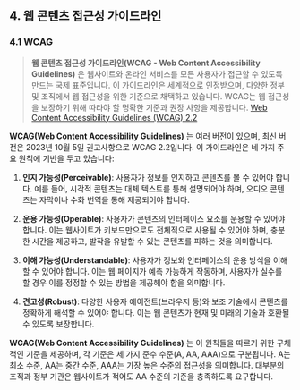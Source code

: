 ## 4. 웹 콘텐츠 접근성 가이드라인

### 4.1 WCAG
>**웹 콘텐츠 접근성 가이드라인(WCAG - Web Content Accessibility Guidelines)** 은 웹사이트와 온라인 서비스를 모든 사용자가 접근할 수 있도록 만드는 국제 표준입니다. 이 가이드라인은 세계적으로 인정받으며, 다양한 정부 및 조직에서 웹 접근성을 위한 기준으로 채택하고 있습니다. WCAG는 웹 접근성을 보장하기 위해 따라야 할 명확한 기준과 권장 사항을 제공합니다.
[Web Content Accessibility Guidelines (WCAG) 2.2](https://www.w3.org/TR/WCAG22/)

**WCAG(Web Content Accessibility Guidelines)** 는 여러 버전이 있으며, 최신 버전은 2023년 10월 5일 권고사항으로 WCAG 2.2입니다. 이 가이드라인은 네 가지 주요 원칙에 기반을 두고 있습니다:

1. **인지 가능성(Perceivable)**: 사용자가 정보를 인지하고 콘텐츠를 볼 수 있어야 합니다. 예를 들어, 시각적 콘텐츠는 대체 텍스트를 통해 설명되어야 하며, 오디오 콘텐츠는 자막이나 수화 번역을 통해 제공되어야 합니다.

2. **운용 가능성(Operable)**: 사용자가 콘텐츠의 인터페이스 요소를 운용할 수 있어야 합니다. 이는 웹사이트가 키보드만으로도 전체적으로 사용될 수 있어야 하며, 충분한 시간을 제공하고, 발작을 유발할 수 있는 콘텐츠를 피하는 것을 의미합니다.

3. **이해 가능성(Understandable)**: 사용자가 정보와 인터페이스의 운용 방식을 이해할 수 있어야 합니다. 이는 웹 페이지가 예측 가능하게 작동하며, 사용자가 실수를 할 경우 이를 정정할 수 있는 방법을 제공해야 함을 의미합니다.

4. **견고성(Robust)**: 다양한 사용자 에이전트(브라우저 등)와 보조 기술에서 콘텐츠를 정확하게 해석할 수 있어야 합니다. 이는 웹 콘텐츠가 현재 및 미래의 기술과 호환될 수 있도록 보장합니다.

**WCAG(Web Content Accessibility Guidelines)** 는 이 원칙들을 따르기 위한 구체적인 기준을 제공하며, 각 기준은 세 가지 준수 수준(A, AA, AAA)으로 구분됩니다. A는 최소 수준, AA는 중간 수준, AAA는 가장 높은 수준의 접근성을 의미합니다. 대부분의 조직과 정부 기관은 웹사이트가 적어도 AA 수준의 기준을 충족하도록 요구합니다.
